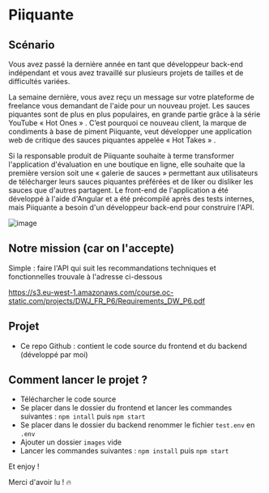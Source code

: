 # Piiquante

## Scénario
Vous avez passé la dernière année en tant que développeur back-end indépendant et vous avez travaillé sur plusieurs projets de tailles et de difficultés variées.

La semaine dernière, vous avez reçu un message sur votre plateforme de freelance vous demandant de l'aide pour un nouveau projet. Les sauces piquantes sont de plus en plus populaires, en grande partie grâce à la série YouTube « Hot Ones » . C’est pourquoi ce nouveau client, la marque de condiments à base de piment Piiquante, veut développer une application web de critique des sauces piquantes appelée « Hot Takes » .

Si la responsable produit de Piiquante souhaite à terme transformer l'application d'évaluation en une boutique en ligne, elle souhaite que la première version soit une « galerie de sauces » permettant aux utilisateurs de télécharger leurs sauces piquantes préférées et de liker ou disliker les sauces que d'autres partagent. Le front-end de l'application a été développé à l'aide d'Angular et a été précompilé après des tests internes, mais Piiquante a besoin d'un développeur back-end pour construire l'API.

![image](https://user-images.githubusercontent.com/43150113/200619260-1f697f4c-bfd4-4488-80da-47a01812ce09.png)


## Notre mission (car on l'accepte)
Simple : faire l'API qui suit les recommandations techniques et fonctionnelles trouvale à l'adresse ci-dessous 

https://s3.eu-west-1.amazonaws.com/course.oc-static.com/projects/DWJ_FR_P6/Requirements_DW_P6.pdf

## Projet
- Ce repo Github : contient le code source du frontend et du backend (développé par moi)

## Comment lancer le projet ?
- Télécharcher le code source
- Se placer dans le dossier du frontend et lancer les commandes suivantes : ` npm intall ` puis `npm start`
- Se placer dans le dossier du backend renommer le fichier `test.env` en `.env` 
- Ajouter un dossier `images` vide
- Lancer les commandes suivantes : `npm install` puis `npm start`

Et enjoy !

Merci d'avoir lu ! 🔥
